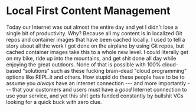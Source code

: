 # Local First Content Management

Today our Internet was out almost the entire day and yet I didn't lose a
single bit of productivity. Why? Because all my content is in localized
Git repos and container images that have been cached locally. I used to
tell a story about all the work I got done on the airplane by using Git
repos, but cached container images take this to a whole new level. I
could literally get on my bike, ride up into the mountains, and get shit
done all day while enjoying the great outdoors. None of that is possible
with 100% cloud-based "solutions" such as these fucking brain-dead
"cloud programming" options like REPL.it and others. How stupid do these
people have to be to assume you *always* have an Internet connection ---
and more importantly --- that your customers and users must have a
*good* Internet connection to use your service, and yet this shit gets
funded constantly by bullshit VCs looking for a quick buck with zero
clue. 
